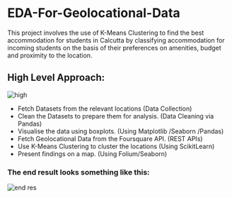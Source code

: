 # EDA-For-Geolocational-Data

This project involves the use of K-Means Clustering to find the best accommodation for students in Calcutta by classifying accommodation for incoming students on the basis of their preferences on amenities, budget and proximity to the location.

## High Level Approach:

![high](https://user-images.githubusercontent.com/54748726/152746532-192ab7d0-e84c-4e11-ae1b-1351ea40b157.png)


- Fetch Datasets from the relevant locations (Data Collection)
- Clean the Datasets to prepare them for analysis. (Data Cleaning via Pandas)
- Visualise the data using boxplots. (Using Matplotlib /Seaborn /Pandas)
- Fetch Geolocational Data from the Foursquare API. (REST APIs)
- Use K-Means Clustering to cluster the locations (Using ScikitLearn)
- Present findings on a map. (Using Folium/Seaborn)
### The end result looks something like this:

![end res](https://user-images.githubusercontent.com/54748726/152747683-c76a879c-3a75-4337-8c16-c414a8998804.jpeg)


